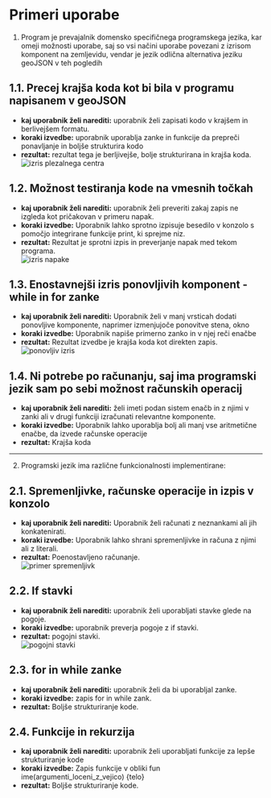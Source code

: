 # Primeri uporabe
1. Program je prevajalnik domensko specifičnega programskega jezika, kar omeji možnosti uporabe, saj so vsi načini uporabe povezani z izrisom komponent na zemljevidu, vendar je jezik odlična alternativa jeziku geoJSON v teh pogledih
## 1.1. Precej krajša koda kot bi bila v programu napisanem v geoJSON
* **kaj uporabnik želi narediti:** uporabnik želi zapisati kodo v krajšem in berlivejšem formatu.
* **koraki izvedbe:** uporabnik uporablja zanke in funkcije da prepreči ponavljanje in boljše strukturira kodo
* **rezultat:** rezultat tega je berljivejše, bolje strukturirana in krajša koda.<br>
![izris plezalnega centra](https://github.com/user-attachments/assets/89947d1c-4125-4c70-b80c-279613cb45f8)

## 1.2. Možnost testiranja kode na vmesnih točkah
* **kaj uporabnik želi narediti:** uporabnik želi preveriti zakaj zapis ne izgleda kot pričakovan v primeru napak.
* **koraki izvedbe:** Uporabnik lahko sprotno izpisuje besedilo v konzolo s pomočjo integrirane funkcije print, ki sprejme niz.
* **rezultat:** Rezultat je sprotni izpis in preverjanje napak med tekom programa.<br>
![izris napake](https://github.com/user-attachments/assets/592f73fe-006d-4f40-a67d-552af75ac94a)

## 1.3. Enostavnejši izris ponovljivih komponent - while in for zanke
* **kaj uporabnik želi narediti:** Uporabnik želi v manj vrsticah dodati ponovljive komponente, naprimer izmenjujoče ponovitve stena, okno
* **koraki izvedbe:** Uporabnik napiše primerno zanko in v njej reči enačbe
* **rezultat:** Rezultat izvedbe je krajša koda kot direkten zapis.<br>
![ponovljiv izris](https://github.com/user-attachments/assets/837f4b10-7014-406e-b726-285e3cbc522a)

## 1.4. Ni potrebe po računanju, saj ima programski jezik sam po sebi možnost računskih operacij
* **kaj uporabnik želi narediti:** želi imeti podan sistem enačb in z njimi v zanki ali v drugi funkciji izračunati relevantne komponente.
* **koraki izvedbe:** Uporabnik lahko uporablja bolj ali manj vse aritmetične enačbe, da izvede računske operacije
* **rezultat:** Krajša koda

***
2. Programski jezik ima različne funkcionalnosti implementirane:
## 2.1. Spremenljivke, računske operacije in izpis v konzolo
* **kaj uporabnik želi narediti:** Uporabnik želi računati z neznankami ali jih konkatenirati.
* **koraki izvedbe:** Uporabnik lahko shrani spremenljivke in računa z njimi ali z literali.
* **rezultat:** Poenostavljeno računanje. <br>
![primer spremenljivk](https://github.com/user-attachments/assets/cda03172-7bce-4347-9098-923ccaab2e12)

## 2.2. If stavki
* **kaj uporabnik želi narediti:** uporabnik želi uporabljati stavke glede na pogoje.
* **koraki izvedbe:** uporabnik preverja pogoje z if stavki.
* **rezultat:** pogojni stavki.<br>
![pogojni stavki](https://github.com/user-attachments/assets/888eb0d7-052c-4c3e-8eb8-719db9f7ad2b)

## 2.3. for in while zanke
* **kaj uporabnik želi narediti:** uporabnik želi da bi uporabljal zanke.
* **koraki izvedbe:** zapis for in while zank.
* **rezultat:** Boljše strukturiranje kode.
  
## 2.4. Funkcije in rekurzija
* **kaj uporabnik želi narediti:** uporabnik želi uporabljati funkcije za lepše strukturiranje kode
* **koraki izvedbe:** Zapis funkcije v obliki fun ime(argumenti_loceni_z_vejico) {telo}
* **rezultat:** Boljše strukturiranje kode.



